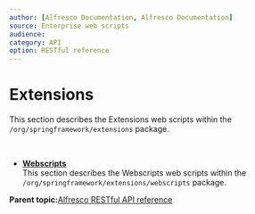 ```yaml
---
author: [Alfresco Documentation, Alfresco Documentation]
source: Enterprise web scripts
audience: 
category: API
option: RESTful reference
---
```


# Extensions

This section describes the Extensions web scripts within the `/org/springframework/extensions` package.

 

-   **[Webscripts](../references/RESTful-Webscripts.md)**  
 This section describes the Webscripts web scripts within the `/org/springframework/extensions/webscripts` package.

**Parent topic:**[Alfresco RESTful API reference](../references/RESTful-intro.md)

